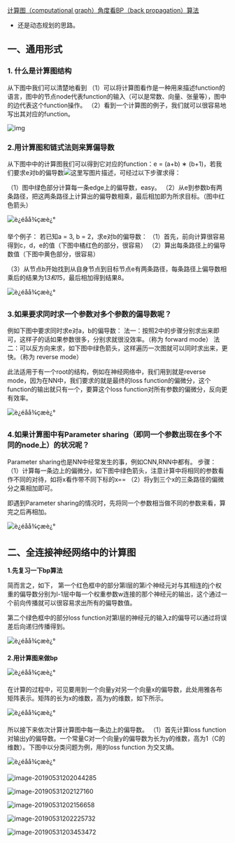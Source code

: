 [计算图（computational graph）角度看BP（back propagation）算法](https://blog.csdn.net/u013527419/article/details/70184690)

- 还是动态规划的思路。

## 一、通用形式

### 1. 什么是计算图结构 
从下图中我们可以清楚地看到 
（1）可以将计算图看作是一种用来描述function的语言，图中的节点node代表function的输入（可以是常数、向量、张量等），图中的边代表这个function操作。 
（2）看到一个计算图的例子，我们就可以很容易地写出其对应的function。 

![img](readme/01.282-计算图.png)

### 2.用计算图和链式法则来算偏导数

从下图中中的计算图我们可以得到它对应的function：e = (a+b) ∗ (b+1)，若我们要求e对b的偏导数![这里写图片描述](https://img-blog.csdn.net/20170415135202819?watermark/2/text/aHR0cDovL2Jsb2cuY3Nkbi5uZXQvdTAxMzUyNzQxOQ==/font/5a6L5L2T/fontsize/400/fill/I0JBQkFCMA==/dissolve/70/gravity/SouthEast)，可经过以下步骤求得：

（1）图中绿色部分计算每一条edge上的偏导数，easy。 
（2）从e到参数b有两条路径，把这两条路径上计算出的偏导数相乘，最后相加即为所求目标。（图中红色箭头）

![è¿éåå¾çæè¿°](readme/01.282-计算图-02.png)

举个例子： 
若已知a = 3, b = 2，求e对b的偏导数： 
（1）首先，前向计算很容易得到c，d，e的值（下图中橘红色的部分，很容易） 
（2）算出每条路径上的偏导数值（下图中黄色部分，很容易） 

（3）从节点b开始找到从自身节点到目标节点e有两条路径，每条路径上偏导数相乘后的结果为1*3和1*5，最后相加得到结果8。

![è¿éåå¾çæè¿°](readme/01.282-计算图-03.png)

### 3.如果要求同时求一个参数对多个参数的偏导数呢？ 
例如下图中要求同时求e对a，b的偏导数： 
法一：按照2中的步骤分别求出来即可，这样子的话如果参数很多，分别求就很没效率。（称为 forward mode） 
法二：可以反方向来求，如下图中绿色箭头，这样遍历一次图就可以同时求出来，更快。（称为 reverse mode） 

此法适用于有一个root的结构，例如在神经网络中，我们用到就是reverse mode，因为在NN中，我们要求的就是最终的loss function的偏微分，这个function的输出就只有一个，要算这个loss function对所有参数的偏微分，反向更有效率。 

![è¿éåå¾çæè¿°](readme/01.282-计算图-04.png)

### 4.如果计算图中有Parameter sharing（即同一个参数出现在多个不同的node上）的状况呢？ 
Parameter sharing也是NN中经常发生的事，例如CNN,RNN中都有。 
步骤： 
（1）计算每一条边上的偏微分，如下图中绿色箭头，注意计算中将相同的参数看作不同的对待，如将x看作带不同下标的x== 
（2）将y到三个x的三条路径的偏微分之乘相加即可。

即遇到Parameter sharing的情况时，先将同一个参数相当做不同的参数来看，算完之后再相加。 

![è¿éåå¾çæè¿°](readme/01.282-计算图-05.png)

## 二、全连接神经网络中的计算图 

**1.先复习一下bp算法** 

简而言之，如下， 
第一个红色框中的部分第l层的第i个神经元对与其相连的j个权重的偏导数分别为l-1层中每一个权重参数w连接的那个神经元的输出，这个通过一个前向传播就可以很容易求出所有的偏导数值。 

第二个绿色框中的部分loss function对第l层的神经元的输入z的偏导可以通过将误差后向递归传播得到。

![è¿éåå¾çæè¿°](readme/01.282-BP-01.png)

**2.用计算图来做bp**

![è¿éåå¾çæè¿°](readme/01.282-用计算图来做BP.png)

在计算的过程中，可见要用到一个向量y对另一个向量x的偏导数，此处用雅各布矩阵表示。矩阵的长为x的维数，高为y的维数，如下所示。

![è¿éåå¾çæè¿°](readme/01.282-用计算图来做BP-02.png)

所以接下来依次计算计算图中每一条边上的偏导数。 
（1）首先计算loss function对输出y的偏导数。一个常量C对一个向量y的偏导数为长为y的维数，高为1（C的维数）。下图中以分类问题为例，用的loss function 为交叉熵。

![è¿éåå¾çæè¿°](readme/01.282-用计算图来做BP-03.png)

![image-20190531202044285](readme/01.282-用计算图来做BP-04.png)

![image-20190531202127160](readme/01.282-用计算图来做BP-05.png)

![image-20190531202156658](readme/01.282-用计算图来做BP-06.png)

![image-20190531202225732](readme/01.282-用计算图来做BP-07.png)

![image-20190531203453472](readme/01.282-问题.png)
